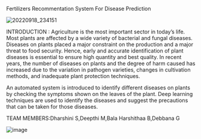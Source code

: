 Fertilizers Recommentation System For Disease Prediction

![20220918_234151](https://user-images.githubusercontent.com/53814610/195548115-69530cf3-e700-481e-bb3b-aa95baad23a2.jpeg)


INTRODUCTION :
                                 Agriculture is the most important sector in today’s life. Most plants are affected by a wide variety of bacterial and fungal diseases. Diseases on plants placed a major constraint on the production and a major threat to food security. Hence, early and accurate identification of plant diseases is essential to ensure high quantity and best quality. In recent years, the number of diseases on plants and the degree of harm caused has increased due to the variation in pathogen varieties, changes in cultivation methods, and inadequate plant protection techniques. 

An automated system is introduced to identify different diseases on plants by checking the symptoms shown on the leaves of the plant. Deep learning techniques are used to identify the diseases and suggest the precautions that can be taken for those diseases. 

TEAM MEMBERS:Dharshini S,Deepthi M,Bala Harshithaa B,Debbana G

![image](https://user-images.githubusercontent.com/53814728/190921919-94303922-aac3-4b5a-aff1-a46440797a1a.png)


                                    
